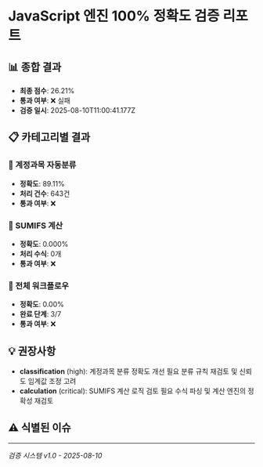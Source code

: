 # JavaScript 엔진 100% 정확도 검증 리포트

## 📊 종합 결과

- **최종 점수**: 26.21%
- **통과 여부**: ❌ 실패
- **검증 일시**: 2025-08-10T11:00:41.177Z

## 📋 카테고리별 결과

### 🏥 계정과목 자동분류
- **정확도**: 89.11%
- **처리 건수**: 643건
- **통과 여부**: ❌

### 🧮 SUMIFS 계산
- **정확도**: 0.000%
- **처리 수식**: 0개
- **통과 여부**: ❌

### 🔄 전체 워크플로우
- **정확도**: 0.00%
- **완료 단계**: 3/7
- **통과 여부**: ❌

## 💡 권장사항

- **classification** (high): 계정과목 분류 정확도 개선 필요
  분류 규칙 재검토 및 신뢰도 임계값 조정 고려
- **calculation** (critical): SUMIFS 계산 로직 검토 필요
  수식 파싱 및 계산 엔진의 정확성 재검토

## ⚠️ 식별된 이슈



---
*검증 시스템 v1.0 - 2025-08-10*
